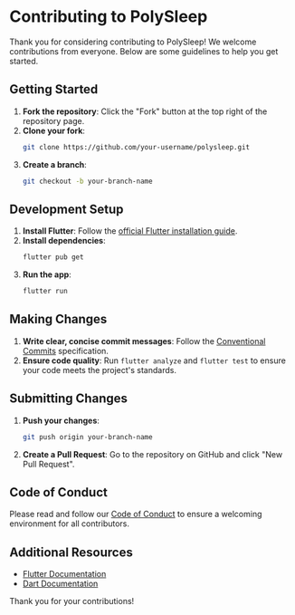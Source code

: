 # Contributing to PolySleep

Thank you for considering contributing to PolySleep! We welcome contributions from everyone. Below are some guidelines to help you get started.

## Getting Started

1. **Fork the repository**: Click the "Fork" button at the top right of the repository page.
2. **Clone your fork**: 
    ```bash
    git clone https://github.com/your-username/polysleep.git
    ```
3. **Create a branch**: 
    ```bash
    git checkout -b your-branch-name
    ```

## Development Setup

1. **Install Flutter**: Follow the [official Flutter installation guide](https://flutter.dev/docs/get-started/install).
2. **Install dependencies**: 
    ```bash
    flutter pub get
    ```
3. **Run the app**: 
    ```bash
    flutter run
    ```

## Making Changes

1. **Write clear, concise commit messages**: Follow the [Conventional Commits](https://www.conventionalcommits.org/en/v1.0.0/) specification.
2. **Ensure code quality**: Run `flutter analyze` and `flutter test` to ensure your code meets the project's standards.

## Submitting Changes

1. **Push your changes**: 
    ```bash
    git push origin your-branch-name
    ```
2. **Create a Pull Request**: Go to the repository on GitHub and click "New Pull Request".

## Code of Conduct

Please read and follow our [Code of Conduct](CODE_OF_CONDUCT.md) to ensure a welcoming environment for all contributors.

## Additional Resources

- [Flutter Documentation](https://flutter.dev/docs)
- [Dart Documentation](https://dart.dev/guides)

Thank you for your contributions!
